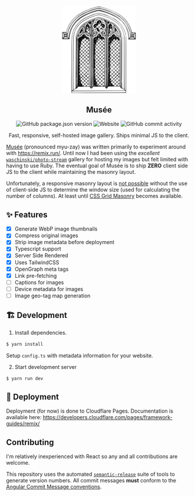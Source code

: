 <p align="center">
    <img src="images/logo.svg" alt="Logo" width="200px">
</p>

<h2 align="center">Musée</h2>

<p align="center">
  <img alt="GitHub package.json version" src="https://img.shields.io/github/package-json/v/obviyus/musee">
  <img alt="Website" src="https://img.shields.io/website?down_message=offline&label=website&up_message=online&url=https%3A%2F%2Fgallery.obviy.us%2F">
  <img alt="GitHub commit activity" src="https://img.shields.io/github/commit-activity/m/obviyus/musee">
</p>

<p align="center">Fast, responsive, self-hosted image gallery. Ships minimal JS to the client.</p>

[Musée](https://www.collinsdictionary.com/dictionary/french-english/mus%C3%A9e) (pronounced myu-zay) was written primarily to experiment around with https://remix.run/. Until now I had been using the _excellent_ [`waschinski/photo-stream`](https://github.com/waschinski/photo-stream) gallery for hosting my images but felt limited with having to use Ruby. The eventual goal of Musée is to ship **ZERO** client side JS to the client while maintaining the masonry layout.

Unfortunately, a responsive masonry layout is [not possible](https://stackoverflow.com/a/45200955/11940280) without the use of client-side JS to determine the window size (used for calculating the number of columns). At least until [CSS Grid Masonry](https://drafts.csswg.org/css-grid-3/#masonry-layout) becomes available.

## ✨ Features

- [x] Generate WebP image thumbnails
- [x] Compress original images
- [x] Strip image metadata before deployment
- [x] Typescript support
- [x] Server Side Rendered
- [x] Uses TailwindCSS
- [x] OpenGraph meta tags
- [x] Link pre-fetching 
- [ ] Captions for images
- [ ] Device metadata for images
- [ ] Image geo-tag map generation

## 🏗 Development

1. Install dependencies.

```bash
$ yarn install
```

Setup `config.ts` with metadata information for your website.

2. Start development server

```bash
$ yarn run dev
```

## 🚀 Deployment

Deployment (for now) is done to Cloudflare Pages. Documentation is available here: https://developers.cloudflare.com/pages/framework-guides/remix/

## Contributing

I'm relatively inexperienced with React so any and all contributions are welcome.

This repository uses the automated [`semantic-release`](https://github.com/semantic-release/semantic-release) suite of tools to generate version numbers. All commit messages **must** conform to the [Angular Commit Message conventions](https://github.com/angular/angular/blob/master/CONTRIBUTING.md#-commit-message-format).
